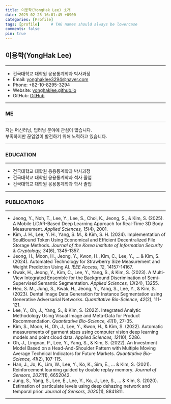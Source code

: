 ```yaml
---
title: 이용학(YongHak Lee) 소개
date: 2025-02-25 16:01:45 +0900
categories: [Profile]
tags: [profile]     # TAG names should always be lowercase
comments: false
pin: true
---
```


## 이용학(YongHak Lee)
---

- 건국대학교 대학원 응용통계학과 박사과정
- Email: yonghaklee3294@naver.com
- Phone: +82-10-8295-3294
- Website: [yonghaklee.github.io](https://yonghaklee.github.io)
- GitHub: [GitHub](https://github.com/YongHakLee)

---

### ME
---

저는 머신러닝, 딥러닝 분야에 관심이 많습니다.<br>
부족하지만 끊임없이 발전하기 위해 노력하고 있습니다.

---

### EDUCATION
---

- 건국대학교 대학원 응용통계학과 박사과정
- 건국대학교 대학원 응용통계학과 석사 졸업
- 건국대학교 대학원 응용통계학과 학사 졸업

---

### PUBLICATIONS
---
- Jeong, Y., Noh, T., Lee, Y., Lee, S., Choi, K., Jeong, S., & Kim, S. (2025). A Mobile LiDAR-Based Deep Learning Approach for Real-Time 3D Body Measurement. *Applied Sciences, 15*(4), 2001.
- Kim, J. H., Lee, Y. H., Yang, S. M., & Kim, S. H. (2024). Implementation of SoulBound Token Using Economical and Efficient Decentralized File Storage Methods. *Journal of the Korea Institute of Information Security & Cryptology, 34*(6), 1345-1357.
- Jeong, H., Moon, H., Jeong, Y., Kwon, H., Kim, C., Lee, Y., ... & Kim, S. (2024). Automated Technology for Strawberry Size Measurement and Weight Prediction Using AI. *IEEE Access, 12*, 14157-14167.
- Gwak, H., Jeong, Y., Kim, C., Lee, Y., Yang, S., & Kim, S. (2023). A Multi-View Integrated Ensemble for the Background Discrimination of Semi-Supervised Semantic Segmentation. *Applied Sciences, 13*(24), 13255.
- Heo, S. M., Jung, S., Kwak, H., Jeong, Y., Yang, S., Lee, Y., & Kim, S. (2023). Dental Image Data Generation for Instance Segmentation using Generative Adversarial Networks. *Quantitative Bio-Science, 42*(2), 111-121.
- Lee, Y., Oh, J., Yang, S., & Kim, S. (2022). Integrated Analytic Methodology Using Visual Image and Meta-Data for Product Recommendation. *Quantitative Bio-Science, 41*(1), 27-35.
- Kim, S., Moon, H., Oh, J., Lee, Y., Kwon, H., & Kim, S. (2022). Automatic measurements of garment sizes using computer vision deep learning models and point cloud data. *Applied Sciences, 12*(10), 5286.
- Oh, J., Lingnan, P., Lee, Y., Yang, S., & Kim, S. (2022). An Investment Model Based on a Head-And-Shoulder Pattern with Multiple Moving Average Technical Indicators for Future Markets. *Quantitative Bio-Science, 41*(2), 107-115.
- Han, J., Jo, K., Lim, W., Lee, Y., Ko, K., Sim, E., ... & Kim, S. (2021). Reinforcement learning guided by double replay memory. *Journal of Sensors, 2021*(1), 6652042.
- Jung, S., Yang, S., Lee, E., Lee, Y., Ko, J., Lee, S., ... & Kim, S. (2020). Estimation of particulate levels using deep dehazing network and temporal prior. *Journal of Sensors, 2020*(1), 8841811.

---
